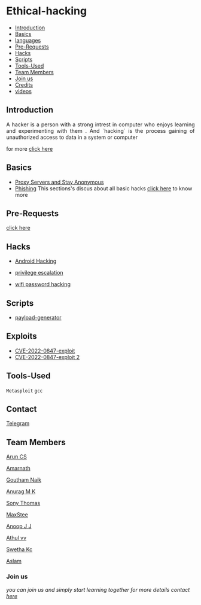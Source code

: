 # Ethical-hacking

- [Introduction](#introduction)
- [Basics](#basics)
- [languages]()
- [Pre-Requests](#pre-requests)
- [Hacks](#hacks)
- [Scripts](#scripts)
- [Tools-Used](#Tools-Used)
- [Team Members](#team-members)
- [Join us](#join-us)
- [Credits]()
- [videos]()

## Introduction 
   <p align="justify"> 
      A hacker is a person with a strong intrest in computer who enjoys learning and experimenting with them . And `hacking` is the process gaining of unauthorized access to data in a system or computer
   </p>


for more [click here](https://github.com/aruncs31s/ethical-hacking/tree/main/Introduction)

## Basics 
- [Proxy Servers and Stay Anonymous](https://github.com/aruncs31s/ethical-hacking/tree/main/Basics#proxy-servers-and-stay-anonymous)
- [Phishing](https://github.com/aruncs31s/ethical-hacking/tree/main/Basics#phishing)
This sections's discus about all basic hacks
[click here](https://github.com/aruncs31s/ethical-hacking/tree/main/Basics) to know more 

## Pre-Requests

[click here](https://github.com/aruncs31s/ethical-hacking/tree/main/Pre-Requests)


## Hacks
- [Android Hacking](https://github.com/aruncs31s/ethical-hacking/tree/main/android-hacking)

- [privilege escalation](https://github.com/aruncs31s/ethical-hacking/tree/main/privilege%20escalation)

- [wifi password hacking](https://github.com/aruncs31s/ethical-hacking/tree/main/Wifi%20Hacking)

## Scripts 
- [payload-generator](https://github.com/aruncs31s/ethical-hacking/blob/main/Scripts/payload-generator-script1.sh)

## Exploits 

- [CVE-2022-0847-exploit](https://github.com/aruncs31s/ethical-hacking/blob/main/Scripts/CVE-2022-0847-exploit.c)
- [CVE-2022-0847-exploit 2](https://github.com/aruncs31s/ethical-hacking/blob/main/Scripts/CVE-2022-0847-exploit.c2)

## Tools-Used
 
`Metasploit`   `gcc`
## Contact

[Telegram](https://t.me/+mqL4fZrUtEw0MjJl)

## Team Members

[Arun CS](https://github.com/aruncs31s/
)

[Amarnath](https://github.com/amarnath749)

[Goutham Naik](https://github.com/Gouthamexe)

[Anurag M K]()

[Sony Thomas](https://github.com/sonyt86)

[MaxStee](https://github.com/Maxsteee)


[Anoop J J]()

[Athul vv](https://github.com/athulvv1)

[Swetha Kc]()

[Aslam]()

### Join us
*you can join us and simply start learning together 
for more details contact [here](https://t.me/+mqL4fZrUtEw0MjJl)*
